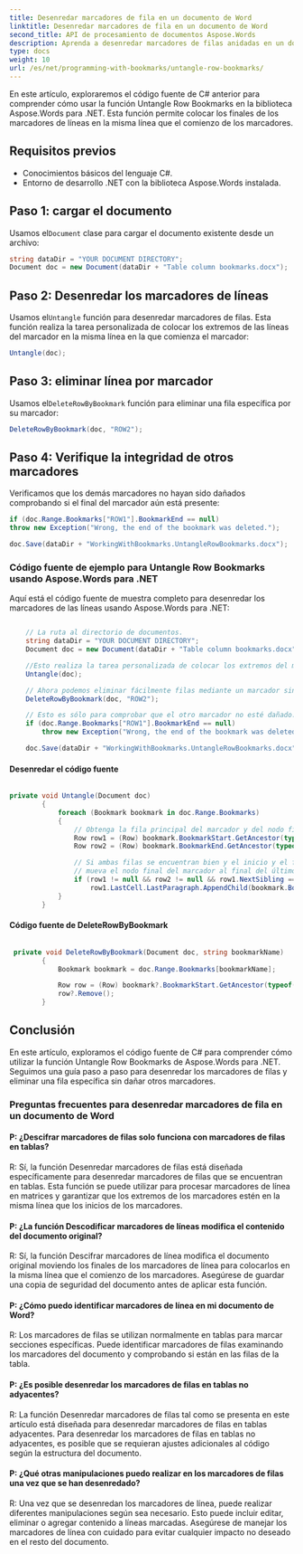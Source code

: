 ```yaml
---
title: Desenredar marcadores de fila en un documento de Word
linktitle: Desenredar marcadores de fila en un documento de Word
second_title: API de procesamiento de documentos Aspose.Words
description: Aprenda a desenredar marcadores de filas anidadas en un documento de Word para eliminar filas específicas sin afectar otros marcadores.
type: docs
weight: 10
url: /es/net/programming-with-bookmarks/untangle-row-bookmarks/
---
```


En este artículo, exploraremos el código fuente de C# anterior para comprender cómo usar la función Untangle Row Bookmarks en la biblioteca Aspose.Words para .NET. Esta función permite colocar los finales de los marcadores de líneas en la misma línea que el comienzo de los marcadores.

## Requisitos previos

- Conocimientos básicos del lenguaje C#.
- Entorno de desarrollo .NET con la biblioteca Aspose.Words instalada.

## Paso 1: cargar el documento

 Usamos el`Document` clase para cargar el documento existente desde un archivo:

```csharp
string dataDir = "YOUR DOCUMENT DIRECTORY";
Document doc = new Document(dataDir + "Table column bookmarks.docx");
```

## Paso 2: Desenredar los marcadores de líneas

 Usamos el`Untangle` función para desenredar marcadores de filas. Esta función realiza la tarea personalizada de colocar los extremos de las líneas del marcador en la misma línea en la que comienza el marcador:

```csharp
Untangle(doc);
```

## Paso 3: eliminar línea por marcador

 Usamos el`DeleteRowByBookmark` función para eliminar una fila específica por su marcador:

```csharp
DeleteRowByBookmark(doc, "ROW2");
```

## Paso 4: Verifique la integridad de otros marcadores

Verificamos que los demás marcadores no hayan sido dañados comprobando si el final del marcador aún está presente:

```csharp
if (doc.Range.Bookmarks["ROW1"].BookmarkEnd == null)
throw new Exception("Wrong, the end of the bookmark was deleted.");

doc.Save(dataDir + "WorkingWithBookmarks.UntangleRowBookmarks.docx");
```

### Código fuente de ejemplo para Untangle Row Bookmarks usando Aspose.Words para .NET

Aquí está el código fuente de muestra completo para desenredar los marcadores de las líneas usando Aspose.Words para .NET:


```csharp

	// La ruta al directorio de documentos.
	string dataDir = "YOUR DOCUMENT DIRECTORY";
	Document doc = new Document(dataDir + "Table column bookmarks.docx");

	//Esto realiza la tarea personalizada de colocar los extremos del marcador de fila en la misma fila donde comienza el marcador.
	Untangle(doc);

	// Ahora podemos eliminar fácilmente filas mediante un marcador sin dañar los marcadores de ninguna otra fila.
	DeleteRowByBookmark(doc, "ROW2");

	// Esto es sólo para comprobar que el otro marcador no esté dañado.
	if (doc.Range.Bookmarks["ROW1"].BookmarkEnd == null)
		throw new Exception("Wrong, the end of the bookmark was deleted.");

	doc.Save(dataDir + "WorkingWithBookmarks.UntangleRowBookmarks.docx");

```

#### Desenredar el código fuente
```csharp

private void Untangle(Document doc)
        {
            foreach (Bookmark bookmark in doc.Range.Bookmarks)
            {
                // Obtenga la fila principal del marcador y del nodo final del marcador.
                Row row1 = (Row) bookmark.BookmarkStart.GetAncestor(typeof(Row));
                Row row2 = (Row) bookmark.BookmarkEnd.GetAncestor(typeof(Row));

                // Si ambas filas se encuentran bien y el inicio y el final del marcador están contenidos en filas adyacentes,
                // mueva el nodo final del marcador al final del último párrafo en la última celda de la fila superior.
                if (row1 != null && row2 != null && row1.NextSibling == row2)
                    row1.LastCell.LastParagraph.AppendChild(bookmark.BookmarkEnd);
            }
        }

```

#### Código fuente de DeleteRowByBookmark
```csharp

 private void DeleteRowByBookmark(Document doc, string bookmarkName)
        {
            Bookmark bookmark = doc.Range.Bookmarks[bookmarkName];

            Row row = (Row) bookmark?.BookmarkStart.GetAncestor(typeof(Row));
            row?.Remove();
        }

```
## Conclusión

En este artículo, exploramos el código fuente de C# para comprender cómo utilizar la función Untangle Row Bookmarks de Aspose.Words para .NET. Seguimos una guía paso a paso para desenredar los marcadores de filas y eliminar una fila específica sin dañar otros marcadores.

### Preguntas frecuentes para desenredar marcadores de fila en un documento de Word

#### P: ¿Descifrar marcadores de filas solo funciona con marcadores de filas en tablas?

R: Sí, la función Desenredar marcadores de filas está diseñada específicamente para desenredar marcadores de filas que se encuentran en tablas. Esta función se puede utilizar para procesar marcadores de línea en matrices y garantizar que los extremos de los marcadores estén en la misma línea que los inicios de los marcadores.

#### P: ¿La función Descodificar marcadores de líneas modifica el contenido del documento original?

R: Sí, la función Descifrar marcadores de línea modifica el documento original moviendo los finales de los marcadores de línea para colocarlos en la misma línea que el comienzo de los marcadores. Asegúrese de guardar una copia de seguridad del documento antes de aplicar esta función.

#### P: ¿Cómo puedo identificar marcadores de línea en mi documento de Word?

R: Los marcadores de filas se utilizan normalmente en tablas para marcar secciones específicas. Puede identificar marcadores de filas examinando los marcadores del documento y comprobando si están en las filas de la tabla.

#### P: ¿Es posible desenredar los marcadores de filas en tablas no adyacentes?

R: La función Desenredar marcadores de filas tal como se presenta en este artículo está diseñada para desenredar marcadores de filas en tablas adyacentes. Para desenredar los marcadores de filas en tablas no adyacentes, es posible que se requieran ajustes adicionales al código según la estructura del documento.

#### P: ¿Qué otras manipulaciones puedo realizar en los marcadores de filas una vez que se han desenredado?

R: Una vez que se desenredan los marcadores de línea, puede realizar diferentes manipulaciones según sea necesario. Esto puede incluir editar, eliminar o agregar contenido a líneas marcadas. Asegúrese de manejar los marcadores de línea con cuidado para evitar cualquier impacto no deseado en el resto del documento.